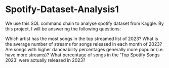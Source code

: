 # Spotify-Dataset-Analysis1

We use this SQL command chain to analyse spotify dataset from Kaggle. 
By this project, I will be answering the following questions:

Which artist has the most songs in the top streamed list of 2023?
What is the average number of streams for songs released in each month of 2023?
Are songs with higher danceability percentages generally more popular (i.e. have more streams)?
What percentage of songs in the 'Top Spotify Songs 2023' were actually released in 2023?

